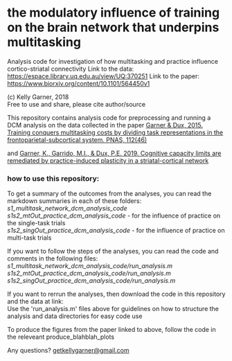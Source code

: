# the modulatory influence of training on the brain network that underpins multitasking

Analysis code for investigation of how multitasking and practice influence cortico-striatal connectivity
Link to the data:  https://espace.library.uq.edu.au/view/UQ:370251
Link to the paper: https://www.biorxiv.org/content/10.1101/564450v1

(c) Kelly Garner, 2018  
Free to use and share, please cite author/source  

This repository contains analysis code for preprocessing and running a DCM analysis on the data collected in the paper [Garner & Dux, 2015. Training conquers multitasking costs by dividing task representations in the frontoparietal-subcortical system. PNAS, 112(46)](http://www.pnas.org/content/112/46/14372)   

and [Garner, K., Garrido, M.I., & Dux, P.E. 2019. Cognitive capacity limits are remediated by practice-induced plasticity in a striatal-cortical network](https://www.biorxiv.org/node/201991.external-links.html)


### how to use this repository:
To get a summary of the outcomes from the analyses, you can read the markdown summaries in each of these folders:  
*s1_multitask_network_dcm_analysis_code*  
*s1s2_mtOut_practice_dcm_analysis_code* - for the influence of practice on the single-task trials  
*s1s2_singOut_practice_dcm_analysis_code* - for the influence of practice on multi-task trials  

If you want to follow the steps of the analyses, you can read the code and comments in the following files:  
*s1_multitask_network_dcm_analysis_code/run_analysis.m*  
*s1s2_mtOut_practice_dcm_analysis_code/run_analysis.m*  
*s1s2_singOut_practice_dcm_analysis_code/run_analysis.m*  

If you want to rerrun the analyses, then download the code in this repository and the data at link:   
Use the 'run_analysis.m' files above for guidelines on how to structure the analysis and data directories for easy code use  

To produce the figures from the paper linked to above, follow the code in the releveant produce_blahblah_plots  

Any questions? getkellygarner@gmail.com  
